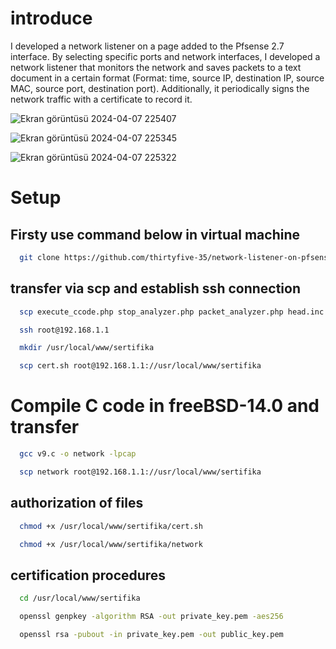 # introduce
I developed a network listener on a page added to the Pfsense 2.7 interface. By selecting specific ports and network interfaces, I developed a network listener that monitors the network and saves packets to a text document in a certain format (Format: time, source IP, destination IP, source MAC, source port, destination port). Additionally, it periodically signs the network traffic with a certificate to record it.

![Ekran görüntüsü 2024-04-07 225407](https://github.com/thirtyfive-35/network-listener-on-pfsense2.7-interface/assets/99458931/029d0157-326f-4080-ad58-ee80481bf0b4)

![Ekran görüntüsü 2024-04-07 225345](https://github.com/thirtyfive-35/network-listener-on-pfsense2.7-interface/assets/99458931/38348fe1-c994-4216-9162-09d1b15e9603)

![Ekran görüntüsü 2024-04-07 225322](https://github.com/thirtyfive-35/network-listener-on-pfsense2.7-interface/assets/99458931/480aad0a-efae-4f39-b3eb-9b3bf2074e95)


# Setup

## Firsty use command below in virtual machine

```bash
  git clone https://github.com/thirtyfive-35/network-listener-on-pfsense2.7-interface.git 
```


## transfer via scp and establish ssh connection

```bash
  scp execute_ccode.php stop_analyzer.php packet_analyzer.php head.inc root@192.168.1.1://usr/local/www 
```

```bash
  ssh root@192.168.1.1
```

```bash
  mkdir /usr/local/www/sertifika
```

```bash
  scp cert.sh root@192.168.1.1://usr/local/www/sertifika
```

# Compile C code in freeBSD-14.0 and transfer
```bash
  gcc v9.c -o network -lpcap
```

```bash
  scp network root@192.168.1.1://usr/local/www/sertifika
```
## authorization of files

```bash
  chmod +x /usr/local/www/sertifika/cert.sh
```

```bash
  chmod +x /usr/local/www/sertifika/network
```
## certification procedures

```bash
  cd /usr/local/www/sertifika
```

```bash
  openssl genpkey -algorithm RSA -out private_key.pem -aes256
```

```bash
  openssl rsa -pubout -in private_key.pem -out public_key.pem
```


